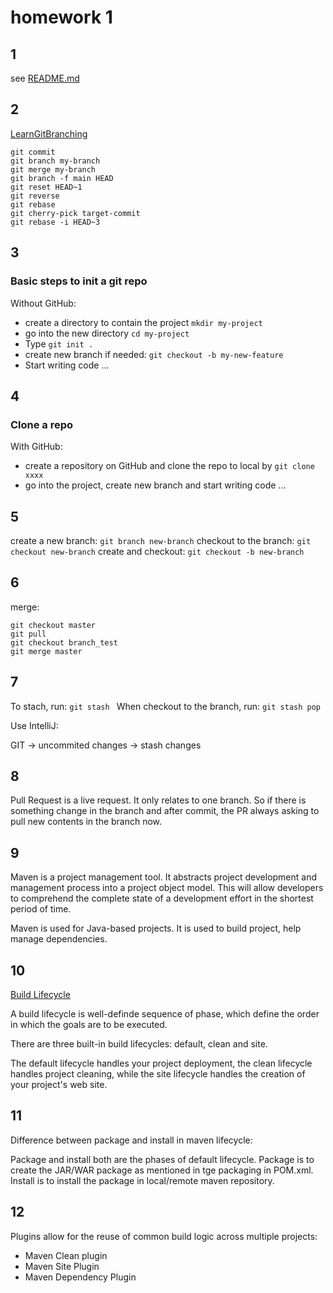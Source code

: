 # homework 1
## 1
see [README.md](shortQuestions/README.md)
## 2
[LearnGitBranching](https://github.com/pcottle/learnGitBranching)
```
git commit
git branch my-branch
git merge my-branch
git branch -f main HEAD
git reset HEAD~1
git reverse 
git rebase
git cherry-pick target-commit
git rebase -i HEAD~3
```

## 3 
### Basic steps to init a git repo
Without GitHub:
- create a directory to contain the project `mkdir my-project`
- go into the new directory `cd my-project`
- Type `git init .`
- create new branch if needed: `git checkout -b my-new-feature`
- Start writing code ...

## 4
### Clone a repo
With GitHub:
- create a repository on GitHub and clone the repo to local by `git clone xxxx`
- go into the project, create new branch and start writing code ...

## 5
create a new branch: `git branch new-branch`
checkout to the branch: `git checkout new-branch`
create and checkout: `git checkout -b new-branch`

## 6
merge:
```
git checkout master
git pull
git checkout branch_test
git merge master
```

## 7
To stach, run: `git stash `
When checkout to the branch, run: `git stash pop`

Use IntelliJ:

GIT -> uncommited changes -> stash changes 
## 8
Pull Request is a live request. It only relates to one branch. So if there is something change in the branch and after commit, the PR always asking to pull new contents in the branch now.

## 9

Maven is a project management tool. It abstracts project development and management process into a project object model. This will allow developers to comprehend the complete state of a development effort in the shortest period of time.

Maven is used for Java-based projects. It is used to build project, help manage dependencies.

## 10
[Build Lifecycle](https://maven.apache.org/guides/introduction/introduction-to-the-lifecycle.html#:~:text=There%20are%20three%20built%2Din,of%20your%20project's%20web%20site.)

A build lifecycle is well-definde sequence of phase, which define the order in which the goals are to be executed.

There are three built-in build lifecycles: default, clean and site. 

The default lifecycle handles your project deployment, the clean lifecycle handles project cleaning, while the site lifecycle handles the creation of your project's web site.

## 11
Difference between package and install in maven lifecycle:

Package and install both are the phases of default lifecycle. Package is to create the JAR/WAR package as mentioned in tge packaging in POM.xml. Install is to install the package in local/remote maven repository.

## 12
Plugins allow for the reuse of common build logic across multiple projects:

- Maven Clean plugin
- Maven Site Plugin
- Maven Dependency Plugin
